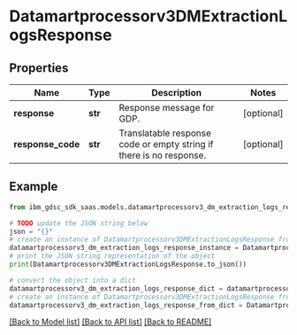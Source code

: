 # Datamartprocessorv3DMExtractionLogsResponse


## Properties

Name | Type | Description | Notes
------------ | ------------- | ------------- | -------------
**response** | **str** | Response message for GDP. | [optional] 
**response_code** | **str** | Translatable response code or empty string if there is no response. | [optional] 

## Example

```python
from ibm_gdsc_sdk_saas.models.datamartprocessorv3_dm_extraction_logs_response import Datamartprocessorv3DMExtractionLogsResponse

# TODO update the JSON string below
json = "{}"
# create an instance of Datamartprocessorv3DMExtractionLogsResponse from a JSON string
datamartprocessorv3_dm_extraction_logs_response_instance = Datamartprocessorv3DMExtractionLogsResponse.from_json(json)
# print the JSON string representation of the object
print(Datamartprocessorv3DMExtractionLogsResponse.to_json())

# convert the object into a dict
datamartprocessorv3_dm_extraction_logs_response_dict = datamartprocessorv3_dm_extraction_logs_response_instance.to_dict()
# create an instance of Datamartprocessorv3DMExtractionLogsResponse from a dict
datamartprocessorv3_dm_extraction_logs_response_from_dict = Datamartprocessorv3DMExtractionLogsResponse.from_dict(datamartprocessorv3_dm_extraction_logs_response_dict)
```
[[Back to Model list]](../README.md#documentation-for-models) [[Back to API list]](../README.md#documentation-for-api-endpoints) [[Back to README]](../README.md)


